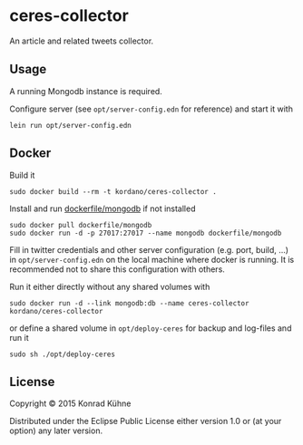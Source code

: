 # ceres-collector

An article and related tweets collector.

## Usage

A running Mongodb instance is required.

Configure server (see `opt/server-config.edn` for reference) and start it with

```
lein run opt/server-config.edn
```
## Docker

Build it
```
sudo docker build --rm -t kordano/ceres-collector .
```

Install and run [dockerfile/mongodb](https://index.docker.io/u/dockerfile/mongodb/ "dockerfile/mongodb") if not installed
```
sudo docker pull dockerfile/mongodb 
sudo docker run -d -p 27017:27017 --name mongodb dockerfile/mongodb
```

Fill in twitter credentials and other server configuration (e.g. port, build, ...) in `opt/server-config.edn` on the local machine where docker is running. It is recommended not to share this configuration with others.

Run it either directly without any shared volumes with
```
sudo docker run -d --link mongodb:db --name ceres-collector kordano/ceres-collector
```
or define a shared volume in `opt/deploy-ceres` for backup and log-files and run it
```
sudo sh ./opt/deploy-ceres
```


## License

Copyright © 2015 Konrad Kühne

Distributed under the Eclipse Public License either version 1.0 or (at
your option) any later version.

